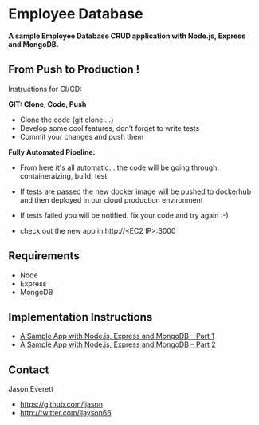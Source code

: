 Employee Database
=====================

**A sample Employee Database CRUD application with Node.js, Express and MongoDB.**

## From Push to Production !
Instructions for CI/CD:

**GIT: Clone, Code, Push**

* Clone the code (git clone ...)
* Develop some cool features, don't forget to write tests
* Commit your changes and push them

**Fully Automated Pipeline:**

* From here it's all automatic...  the code will be going through: containeraizing, build, test
* If tests are passed the new docker image will be pushed to dockerhub and then deployed in our cloud production environment 
* If tests failed you will be notified. fix your code and try again :-)

* check out the new app in http://\<EC2 IP>:3000



## Requirements

* Node
* Express
* MongoDB

## Implementation Instructions

* [A Sample App with Node.js, Express and MongoDB – Part 1](http://blog.ijasoneverett.com/2013/03/a-sample-app-with-node-js-express-and-mongodb-part-1/)
* [A Sample App with Node.js, Express and MongoDB – Part 2](http://blog.ijasoneverett.com/2013/04/a-sample-app-with-node-js-express-and-mongodb-part-2/)

## Contact

Jason Everett

- https://github.com/ijason
- http://twitter.com/ijayson66
